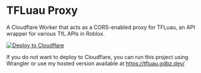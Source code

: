# TFLuau Proxy

A Cloudflare Worker that acts as a CORS-enabled proxy for TFLuau, an API wrapper for various TfL APIs in Roblox.

[![Deploy to Cloudflare](https://deploy.workers.cloudflare.com/button)](https://deploy.workers.cloudflare.com/?url=https://github.com/guardbuzzer/TFLuauProxy)

If you do not want to deploy to Cloudflare, you can run this project using Wrangler or use my hosted version available at https://tfluau.gdbz.dev/